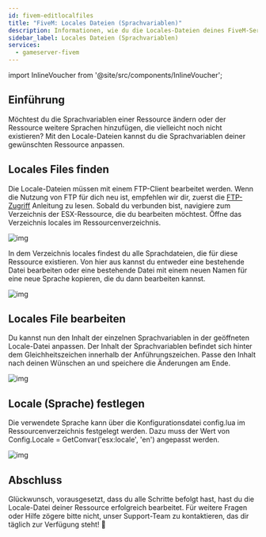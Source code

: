 ```yaml
---
id: fivem-editlocalfiles
title: "FiveM: Locales Dateien (Sprachvariablen)"
description: Informationen, wie du die Locales-Dateien deines FiveM-Server mit ESX von ZAP-Hosting bearbeiten kannstkannst - ZAP-Hosting.com Dokumentation
sidebar_label: Locales Dateien (Sprachvariablen)
services:
  - gameserver-fivem
---
```


import InlineVoucher from '@site/src/components/InlineVoucher';



## Einführung

Möchtest du die Sprachvariablen einer Ressource ändern oder der Ressource weitere Sprachen hinzufügen, die vielleicht noch nicht existieren? Mit den Locale-Dateien kannst du die Sprachvariablen deiner gewünschten Ressource anpassen.

<InlineVoucher />



## Locales Files finden
Die Locale-Dateien müssen mit einem FTP-Client bearbeitet werden. Wenn die Nutzung von FTP für dich neu ist, empfehlen wir dir, zuerst die [FTP- Zugriff](gameserver-ftpaccess.md) Anleitung zu lesen. Sobald du verbunden bist, navigiere zum Verzeichnis der ESX-Ressource, die du bearbeiten möchtest. Öffne das Verzeichnis locales im Ressourcenverzeichnis.

![img](https://screensaver01.zap-hosting.com/index.php/s/wZmADsGGNzEseH4/download)

In dem Verzeichnis locales findest du alle Sprachdateien, die für diese Ressource existieren. Von hier aus kannst du entweder eine bestehende Datei bearbeiten oder eine bestehende Datei mit einem neuen Namen für eine neue Sprache kopieren, die du dann bearbeiten kannst.

![img](https://screensaver01.zap-hosting.com/index.php/s/5GxWeFRZSxRDn3w/preview)



## Locales File bearbeiten

Du kannst nun den Inhalt der einzelnen Sprachvariablen in der geöffneten Locale-Datei anpassen. Der Inhalt der Sprachvariablen befindet sich hinter dem Gleichheitszeichen innerhalb der Anführungszeichen. Passe den Inhalt nach deinen Wünschen an und speichere die Änderungen am Ende.

![img](https://screensaver01.zap-hosting.com/index.php/s/FBDP2rBKabx3NEF/preview)



## Locale (Sprache) festlegen

Die verwendete Sprache kann über die Konfigurationsdatei config.lua im Ressourcenverzeichnis festgelegt werden. Dazu muss der Wert von Config.Locale = GetConvar('esx:locale', 'en') angepasst werden.

![img](https://screensaver01.zap-hosting.com/index.php/s/b3HkR9Qez5Pb7re/preview)



## Abschluss

Glückwunsch, vorausgesetzt, dass du alle Schritte befolgt hast, hast du die Locale-Datei deiner Ressource erfolgreich bearbeitet. Für weitere Fragen oder Hilfe zögere bitte nicht, unser Support-Team zu kontaktieren, das dir täglich zur Verfügung steht! 🙂

